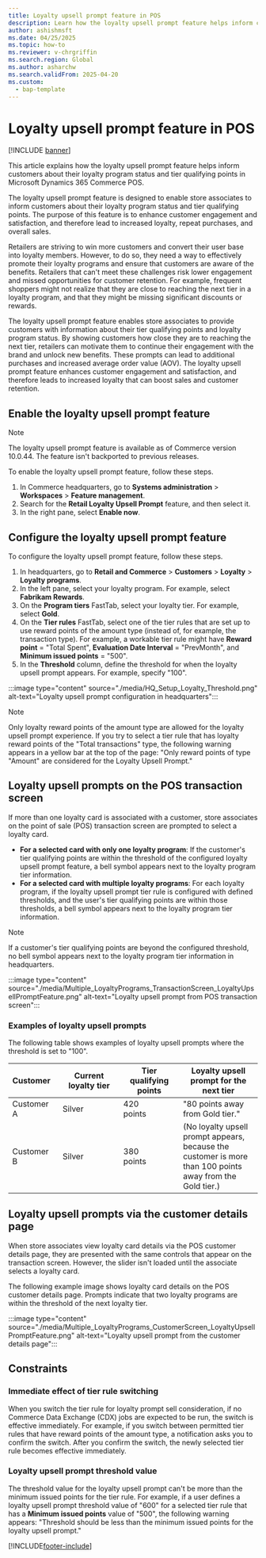 ```yaml
---
title: Loyalty upsell prompt feature in POS
description: Learn how the loyalty upsell prompt feature helps inform customers about their loyalty program status and tier qualifying points in Microsoft Dynamics 365 Commerce POS.
author: ashishmsft
ms.date: 04/25/2025
ms.topic: how-to
ms.reviewer: v-chrgriffin
ms.search.region: Global
ms.author: asharchw
ms.search.validFrom: 2025-04-20
ms.custom: 
  - bap-template
---
```


# Loyalty upsell prompt feature in POS

[!INCLUDE [banner](includes/banner.md)]

This article explains how the loyalty upsell prompt feature helps inform customers about their loyalty program status and tier qualifying points in Microsoft Dynamics 365 Commerce POS.

The loyalty upsell prompt feature is designed to enable store associates to inform customers about their loyalty program status and tier qualifying points. The purpose of this feature is to enhance customer engagement and satisfaction, and therefore lead to increased loyalty, repeat purchases, and overall sales.

Retailers are striving to win more customers and convert their user base into loyalty members. However, to do so, they need a way to effectively promote their loyalty programs and ensure that customers are aware of the benefits. Retailers that can't meet these challenges risk lower engagement and missed opportunities for customer retention. For example, frequent shoppers might not realize that they are close to reaching the next tier in a loyalty program, and that they might be missing significant discounts or rewards.

The loyalty upsell prompt feature enables store associates to provide customers with information about their tier qualifying points and loyalty program status. By showing customers how close they are to reaching the next tier, retailers can motivate them to continue their engagement with the brand and unlock new benefits. These prompts can lead to additional purchases and increased average order value (AOV). The loyalty upsell prompt feature enhances customer engagement and satisfaction, and therefore leads to increased loyalty that can boost sales and customer retention.

## Enable the loyalty upsell prompt feature

> [!NOTE]
> The loyalty upsell prompt feature is available as of Commerce version 10.0.44. The feature isn't backported to previous releases.

To enable the loyalty upsell prompt feature, follow these steps.

1. In Commerce headquarters, go to **Systems administration** \> **Workspaces** \> **Feature management**.
1. Search for the **Retail Loyalty Upsell Prompt** feature, and then select it.
1. In the right pane, select **Enable now**.

## Configure the loyalty upsell prompt feature

To configure the loyalty upsell prompt feature, follow these steps.

1. In headquarters, go to **Retail and Commerce** \> **Customers** \> **Loyalty** \> **Loyalty programs**.
1. In the left pane, select your loyalty program. For example, select **Fabrikam Rewards**.
1. On the **Program tiers** FastTab, select your loyalty tier. For example, select **Gold**.
1. On the **Tier rules** FastTab, select one of the tier rules that are set up to use reward points of the amount type (instead of, for example, the transaction type). For example, a workable tier rule might have **Reward point** = "Total Spent", **Evaluation Date Interval** = "PrevMonth", and **Minimum issued points** = "500".
1. In the **Threshold** column, define the threshold for when the loyalty upsell prompt appears. For example, specify "100".

<!-- ![Loyalty upsell prompt configuration in headquarters](./media/HQ_Setup_Loyalty_Threshold.png) -->
:::image type="content" source="./media/HQ_Setup_Loyalty_Threshold.png" alt-text="Loyalty upsell prompt configuration in headquarters":::

> [!NOTE]
> Only loyalty reward points of the amount type are allowed for the loyalty upsell prompt experience. If you try to select a tier rule that has loyalty reward points of the "Total transactions" type, the following warning appears in a yellow bar at the top of the page: "Only reward points of type "Amount" are considered for the Loyalty Upsell Prompt."

## Loyalty upsell prompts on the POS transaction screen

If more than one loyalty card is associated with a customer, store associates on the point of sale (POS) transaction screen are prompted to select a loyalty card.

- **For a selected card with only one loyalty program**: If the customer's tier qualifying points are within the threshold of the configured loyalty upsell prompt feature, a bell symbol appears next to the loyalty program tier information.
- **For a selected card with multiple loyalty programs**: For each loyalty program, if the loyalty upsell prompt tier rule is configured with defined thresholds, and the user's tier qualifying points are within those thresholds, a bell symbol appears next to the loyalty program tier information.

> [!NOTE]
> If a customer's tier qualifying points are beyond the configured threshold, no bell symbol appears next to the loyalty program tier information in headquarters.

<!-- ![Loyalty upsell prompt from POS transaction screen](./media/Multiple_LoyaltyPrograms_TransactionScreen_LoyaltyUpsellPromptFeature.png) -->
:::image type="content" source="./media/Multiple_LoyaltyPrograms_TransactionScreen_LoyaltyUpsellPromptFeature.png" alt-text="Loyalty upsell prompt from POS transaction screen":::

### Examples of loyalty upsell prompts

The following table shows examples of loyalty upsell prompts where the threshold is set to "100".

| Customer   | Current loyalty tier | Tier qualifying points | Loyalty upsell prompt for the next tier |
|------------|----------------------|------------------------|-----------------------------------------|
| Customer A | Silver               | 420 points             | "80 points away from Gold tier." |
| Customer B | Silver               | 380 points             | (No loyalty upsell prompt appears, because the customer is more than 100 points away from the Gold tier.) |

## Loyalty upsell prompts via the customer details page

When store associates view loyalty card details via the POS customer details page, they are presented with the same controls that appear on the transaction screen. However, the slider isn't loaded until the associate selects a loyalty card.

The following example image shows loyalty card details on the POS customer details page. Prompts indicate that two loyalty programs are within the threshold of the next loyalty tier.

<!-- ![Loyalty upsell prompt from the customer details page](./media/Multiple_LoyaltyPrograms_CustomerScreen_LoyaltyUpsellPromptFeature.png) -->
:::image type="content" source="./media/Multiple_LoyaltyPrograms_CustomerScreen_LoyaltyUpsellPromptFeature.png" alt-text="Loyalty upsell prompt from the customer details page":::

## Constraints

### Immediate effect of tier rule switching

When you switch the tier rule for loyalty prompt sell consideration, if no Commerce Data Exchange (CDX) jobs are expected to be run, the switch is effective immediately. For example, if you switch between permitted tier rules that have reward points of the amount type, a notification asks you to confirm the switch. After you confirm the switch, the newly selected tier rule becomes effective immediately.

### Loyalty upsell prompt threshold value

The threshold value for the loyalty upsell prompt can't be more than the minimum issued points for the tier rule. For example, if a user defines a loyalty upsell prompt threshold value of "600" for a selected tier rule that has a **Minimum issued points** value of "500", the following warning appears: "Threshold should be less than the minimum issued points for the loyalty upsell prompt."

[!INCLUDE[footer-include](../includes/footer-banner.md)]
